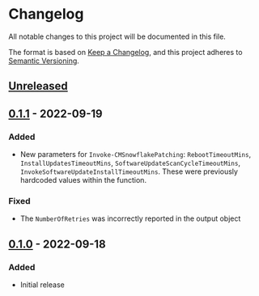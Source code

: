 # Changelog
All notable changes to this project will be documented in this file.

The format is based on [Keep a Changelog](https://keepachangelog.com/en/1.0.0/),
and this project adheres to [Semantic Versioning](https://semver.org/spec/v2.0.0.html).

## [Unreleased]

## [0.1.1] - 2022-09-19
### Added
- New parameters for `Invoke-CMSnowflakePatching`: `RebootTimeoutMins`, `InstallUpdatesTimeoutMins`, `SoftwareUpdateScanCycleTimeoutMins`, `InvokeSoftwareUpdateInstallTimeoutMins`. These were previously hardcoded values within the function.

### Fixed
- The `NumberOfRetries` was incorrectly reported in the output object

## [0.1.0] - 2022-09-18
### Added
- Initial release

[Unreleased]: https://github.com/codaamok/PSCMSnowflakePatching/compare/0.1.1..HEAD
[0.1.1]: https://github.com/codaamok/PSCMSnowflakePatching/compare/0.1.0..0.1.1
[0.1.0]: https://github.com/codaamok/PSCMSnowflakePatching/tree/0.1.0